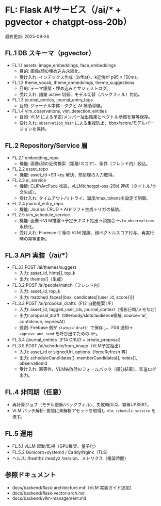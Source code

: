 # FL: Flask AIサービス（/ai/* + pgvector + chatgpt-oss-20b）

最終更新: 2025-09-26

## FL.1 DB スキーマ（pgvector）
- FL.1.1 assets, image_embeddings, face_embeddings
  - 目的: 画像/顔の埋め込み永続化。
  - 受け入れ: インデックス作成（ivfflat）、k近傍が p95 ≤ 150ms。
- FL.1.2 theme_vocab, theme_embeddings, theme_suggestions
  - 目的: テーマ語彙・埋め込みとサジェストログ。
  - 受け入れ: 語彙 active 切替、モデル切替（バックフィル）対応。
- FL.1.3 journal_entries, journal_entry_tags
  - 目的: ジャーナル本体・タグと AI 補助導線。
- FL.1.4 vlm_observations, vlm_detection_entities
  - 目的: VLM による予定/メンバー抽出結果とベクトル参照を冪等保存。
  - 受け入れ: `observation_hash` による重複防止、bbox/score/モデルバージョンを保持。

## FL.2 Repository/Service 層
- FL.2.1 embedding_repo
  - 機能: 画像/顔の近傍検索（距離/スコア）、条件（フレンド内）絞込。
- FL.2.2 asset_repo
  - 機能: asset_id→S3 key 解決、前処理の入力取得。
- FL.2.3 ai_service
  - 機能: CLIP/ArcFace 推論、vLLM(chatgpt-oss-20b) 連携（タイトル/本文生成）。
  - 受け入れ: タイムアウト/リトライ、温度/max_tokensを設定で制御。
- FL.2.4 journal_entry_repo
  - 機能: Journal CRUD + AIドラフト生成トリガの補助。
- FL.2.5 vlm_schedule_service
  - 機能: 画像→VLM推論→予定テキスト抽出→顔照合→`vlm_observations` 永続化。
  - 受け入れ: Florence-2 等の VLM 推論、顔ベクトルスコア付与、再実行時の冪等更新。

## FL.3 API 実装（/ai/*）
- FL.3.1 POST /ai/themes/suggest
  - 入力: asset_id, hints[], top_k
  - 出力: themes[]（生成）
- FL.3.2 POST /ai/people/match（フレンド内）
  - 入力: asset_id, top_k
  - 出力: matched_faces[{box, candidates[{user_id, score}]}]
- FL.3.3 POST /ai/proposal_drafts（F12 自動提案 I/F）
  - 入力: asset_id, tagged_user_ids, journal_context（撮影日時/メモなど）
  - 出力: proposal_draft（title/body/slots/audience候補, source='ai', confidence, expiresAt）
  - 役割: Firebase 側が `status='draft'` で保存し、F06 通知→ `approve_and_send` を呼び出すための I/F。
- FL.3.4 /journal_entries（F14 CRUD + create_proposal）
- FL.3.5 POST /ai/schedule/from_image（VLM予定抽出）
  - 入力: asset_id or signedUrl, options（forceRefresh 等）
  - 出力: scheduleCandidates[], memberCandidates[], notes[], observationId
  - 受け入れ: 冪等性、VLM失敗時のフォールバック（部分結果）、監査ログ出力。

## FL.4 非同期（任意）
- 再計算ジョブ（モデル更新/バックフィル）、失敗時DLQ、冪等UPSERT。
- VLM バッチ解析: 夜間に未解析アセットを取得し `vlm_schedule_service` を流す。

## FL.5 運用
- FL.5.1 vLLM 起動/監視（GPU推奨、量子化）
- FL.5.2 Gunicorn+systemd / Caddy/Nginx（TLS）
- ヘルス: /healthz /readyz /version、メトリクス（推論時間）

## 参照ドキュメント
- docs/backend/flask-architecture.md（VLM 実装ガイド追加）
- docs/backend/flask-vector-arch.md
- docs/backend/vllm-management.md

